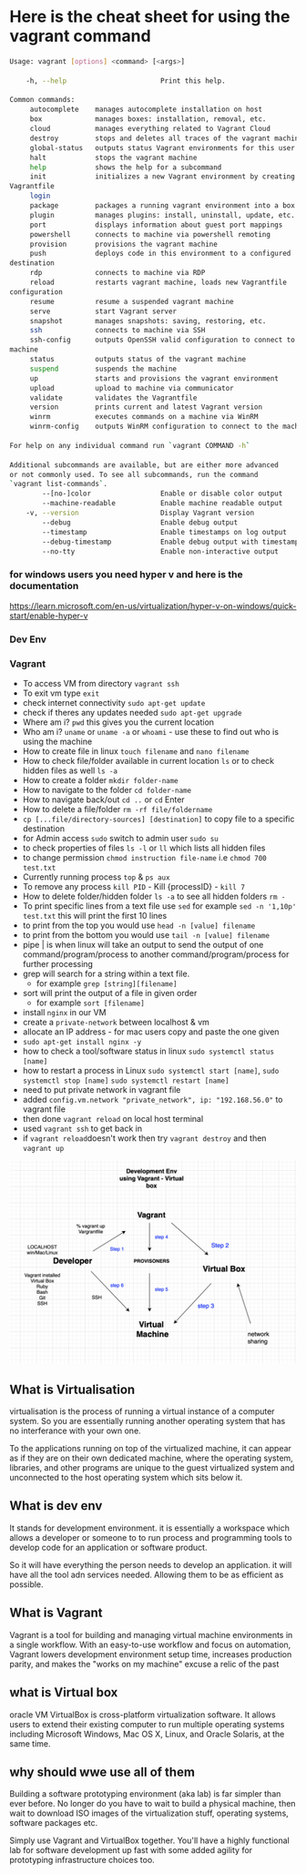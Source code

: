# Here is the cheat sheet for using the vagrant command

```bash
Usage: vagrant [options] <command> [<args>]

    -h, --help                       Print this help.

Common commands:
     autocomplete    manages autocomplete installation on host
     box             manages boxes: installation, removal, etc.
     cloud           manages everything related to Vagrant Cloud
     destroy         stops and deletes all traces of the vagrant machine
     global-status   outputs status Vagrant environments for this user
     halt            stops the vagrant machine
     help            shows the help for a subcommand
     init            initializes a new Vagrant environment by creating a 
Vagrantfile
     login           
     package         packages a running vagrant environment into a box
     plugin          manages plugins: install, uninstall, update, etc.
     port            displays information about guest port mappings
     powershell      connects to machine via powershell remoting
     provision       provisions the vagrant machine
     push            deploys code in this environment to a configured 
destination
     rdp             connects to machine via RDP
     reload          restarts vagrant machine, loads new Vagrantfile 
configuration
     resume          resume a suspended vagrant machine
     serve           start Vagrant server
     snapshot        manages snapshots: saving, restoring, etc.
     ssh             connects to machine via SSH
     ssh-config      outputs OpenSSH valid configuration to connect to the 
machine
     status          outputs status of the vagrant machine
     suspend         suspends the machine
     up              starts and provisions the vagrant environment
     upload          upload to machine via communicator
     validate        validates the Vagrantfile
     version         prints current and latest Vagrant version
     winrm           executes commands on a machine via WinRM
     winrm-config    outputs WinRM configuration to connect to the machine

For help on any individual command run `vagrant COMMAND -h`

Additional subcommands are available, but are either more advanced
or not commonly used. To see all subcommands, run the command
`vagrant list-commands`.
        --[no-]color                 Enable or disable color output
        --machine-readable           Enable machine readable output
    -v, --version                    Display Vagrant version
        --debug                      Enable debug output
        --timestamp                  Enable timestamps on log output
        --debug-timestamp            Enable debug output with timestamps
        --no-tty                     Enable non-interactive output

```
### for windows users you need hyper v and here is the documentation
https://learn.microsoft.com/en-us/virtualization/hyper-v-on-windows/quick-start/enable-hyper-v

### Dev Env
### Vagrant

- To access VM from directory `vagrant ssh`
- To exit vm type `exit`
- check internet connectivity `sudo apt-get update`
- check if theres any updates needed `sudo apt-get upgrade`
- Where am i? `pwd` this gives you the current location
- Who am i? `uname` or `uname -a` or `whoami` - use these to find out who is using the machine
- How to create file in linux `touch filename` and `nano filename`
- How to check file/folder available in current location `ls` or to check hidden files as well `ls -a`
- How to create a folder `mkdir folder-name`
- How to navigate to the folder `cd folder-name`
- How to navigate back/out `cd ..` or `cd` Enter
- How to delete a file/folder `rm -rf file/foldername`
- `cp [...file/directory-sources] [destination]` to copy file to a specific destination
- for Admin access `sudo` switch to admin user `sudo su`
- to check properties of files `ls -l` or `ll` which lists all hidden files 
- to change permission `chmod instruction file-name` i.e `chmod 700 test.txt`
- Currently running process `top` & `ps aux`
- To remove any process `kill PID` - Kill {processID} - `kill 7`
- How to delete folder/hidden folder `ls -a` to see all hidden folders `rm -`
- To print specific lines from a text file use `sed` for example `sed -n '1,10p' test.txt` this will print the first 10 lines
- to print from the top you would use `head -n [value] filename`
- to print from the bottom you would use `tail -n [value] filename`
- pipe | is when linux will take an output to send the output of one command/program/process to another command/program/process for further processing
- grep will search for a string within a text file.
     - for example `grep [string][filename]`
- sort will print the output of a file in given order
     - for example `sort [filename]` 
- install `nginx` in our VM
- create a `private-network` between localhost & vm
- allocate an IP address - for mac users copy and paste the one given
- `sudo apt-get install nginx -y`
- how to check a tool/software status in linux `sudo systemctl status [name]`
- how to restart a process in Linux `sudo systemctl start [name]`, `sudo systemctl stop [name]` `sudo systemctl restart [name]`
- need to put private network in vagrant file
- added `config.vm.network "private_network", ip: "192.168.56.0"` to vagrant file
- then done `vagrant reload` on local host terminal
- used `vagrant ssh` to get back in
- if `vagrant reload`doesn't work then try `vagrant destroy`  and then `vagrant up`

![alt text](https://github.com/Subzy132/eng130-VMintro/blob/main/images/Screenshot%202022-10-18%20at%2016.02.08.png)

## What is Virtualisation

virtualisation is the process of running a virtual instance of a computer system. So you are essentially running another operating system that has no interferance with your own one. 

To the applications running on top of the virtualized machine, it can appear as if they are on their own dedicated machine, where the operating system, libraries, and other programs are unique to the guest virtualized system and unconnected to the host operating system which sits below it.

## What is dev env

It stands for development environment. it is essentially a workspace which allows a developer or someone to to run process and programming tools to develop code for an application or software product. 

So it will have everything the person needs to develop an application. it will have all the tool adn services needed. Allowing them to be as efficient as possible. 

## What is Vagrant


Vagrant is a tool for building and managing virtual machine environments in a single workflow. With an easy-to-use workflow and focus on automation, Vagrant lowers development environment setup time, increases production parity, and makes the "works on my machine" excuse a relic of the past


## what is Virtual box

oracle VM VirtualBox is cross-platform virtualization software. It allows users to extend their existing computer to run multiple operating systems including Microsoft Windows, Mac OS X, Linux, and Oracle Solaris, at the same time.

## why should wwe use all of them

Building a software prototyping environment (aka lab) is far simpler than ever before. No longer do you have to wait to build a physical machine, then wait to download ISO images of the virtualization stuff, operating systems, software packages etc.

Simply use Vagrant and VirtualBox together. You'll have a highly functional lab for software development up fast with some added agility for prototyping infrastructure choices too. 

